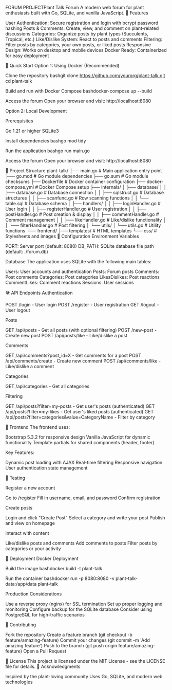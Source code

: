 FORUM PROJECTPlant Talk Forum
A modern web forum for plant enthusiasts built with Go, SQLite, and vanilla JavaScript.
🌱 Features

User Authentication: Secure registration and login with bcrypt password hashing
Posts & Comments: Create, view, and comment on plant-related discussions
Categories: Organize posts by plant types (Succulents, Tropical, etc.)
Like/Dislike System: React to posts and comments
Filtering: Filter posts by categories, your own posts, or liked posts
Responsive Design: Works on desktop and mobile devices
Docker Ready: Containerized for easy deployment

🚀 Quick Start
Option 1: Using Docker (Recommended)

Clone the repository
bashgit clone https://github.com/yourorg/plant-talk.git
cd plant-talk

Build and run with Docker Compose
bashdocker-compose up --build

Access the forum
Open your browser and visit: http://localhost:8080

Option 2: Local Development

Prerequisites

Go 1.21 or higher
SQLite3


Install dependencies
bashgo mod tidy

Run the application
bashgo run main.go

Access the forum
Open your browser and visit: http://localhost:8080

📁 Project Structure
plant-talk/
├── main.go                     # Main application entry point
├── go.mod                      # Go module dependencies
├── go.sum                      # Go module checksums
├── Dockerfile                  # Docker container configuration
├── docker-compose.yml          # Docker Compose setup
├── internals/
│   ├── database/
│   │   ├── database.go         # Database connection
│   │   ├── sqlstruct.go        # Database structures
│   │   ├── scanfunc.go         # Row scanning functions
│   │   └── table.sql           # Database schema
│   ├── handlers/
│   │   ├── loginHandler.go     # User login
│   │   ├── registerHandler.go  # User registration
│   │   ├── postHandler.go      # Post creation & display
│   │   ├── commentHandler.go   # Comment management
│   │   ├── likeHandler.go      # Like/dislike functionality
│   │   └── filterHandler.go    # Post filtering
│   └── utils/
│       └── utils.go            # Utility functions
└── frontend/
    ├── templates/              # HTML templates
    └── css/                    # Stylesheets and images
🔧 Configuration
Environment Variables

PORT: Server port (default: 8080)
DB_PATH: SQLite database file path (default: ./forum.db)

Database
The application uses SQLite with the following main tables:

Users: User accounts and authentication
Posts: Forum posts
Comments: Post comments
Categories: Post categories
LikesDislikes: Post reactions
CommentLikes: Comment reactions
Sessions: User sessions

🛠 API Endpoints
Authentication

POST /login - User login
POST /register - User registration
GET /logout - User logout

Posts

GET /api/posts - Get all posts (with optional filtering)
POST /new-post - Create new post
POST /api/posts/like - Like/dislike a post

Comments

GET /api/comments?post_id=X - Get comments for a post
POST /api/comments/create - Create new comment
POST /api/comments/like - Like/dislike a comment

Categories

GET /api/categories - Get all categories

Filtering

GET /api/posts?filter=my-posts - Get user's posts (authenticated)
GET /api/posts?filter=my-likes - Get user's liked posts (authenticated)
GET /api/posts?filter=categories&value=CategoryName - Filter by category

🎨 Frontend
The frontend uses:

Bootstrap 5.3.2 for responsive design
Vanilla JavaScript for dynamic functionality
Template partials for shared components (header, footer)

Key Features:

Dynamic post loading with AJAX
Real-time filtering
Responsive navigation
User authentication state management

🧪 Testing

Register a new account

Go to /register
Fill in username, email, and password
Confirm registration


Create posts

Login and click "Create Post"
Select a category and write your post
Publish and view on homepage


Interact with content

Like/dislike posts and comments
Add comments to posts
Filter posts by categories or your activity



🚀 Deployment
Docker Deployment

Build the image
bashdocker build -t plant-talk .

Run the container
bashdocker run -p 8080:8080 -v plant-talk-data:/app/data plant-talk


Production Considerations

Use a reverse proxy (nginx) for SSL termination
Set up proper logging and monitoring
Configure backup for the SQLite database
Consider using PostgreSQL for high-traffic scenarios

🤝 Contributing

Fork the repository
Create a feature branch (git checkout -b feature/amazing-feature)
Commit your changes (git commit -m 'Add amazing feature')
Push to the branch (git push origin feature/amazing-feature)
Open a Pull Request

📝 License
This project is licensed under the MIT License - see the LICENSE file for details.
🙏 Acknowledgments

Inspired by the plant-loving community
Uses Go, SQLite, and modern web technologies